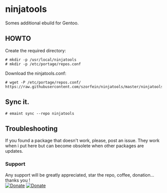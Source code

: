 # ninjatools

Somes additional ebuild for Gentoo.

## HOWTO  

Create the required directory:
    
    # mkdir -p /usr/local/ninjatools
    # mkdir -p /etc/portage/repos.conf

Download the ninjatools.conf: 

    # wget -P /etc/portage/repos.conf/ https://raw.githubusercontent.com/szorfein/ninjatools/master/ninjatools.conf

## Sync it.

    # emaint sync --repo ninjatools 

## Troubleshooting

If you found a package that doesn't work, please, post an issue. They work when i put here but can become obsolete when other packages are updates. 

### Support
Any support will be greatly appreciated, star the repo, coffee, donation... thanks you !   
[![Donate](https://img.shields.io/badge/don-librapay-1ba9a4)](https://liberapay.com/szorfein) [![Donate](https://img.shields.io/badge/don-patreon-ab69f4)](https://www.patreon.com/szorfein)
